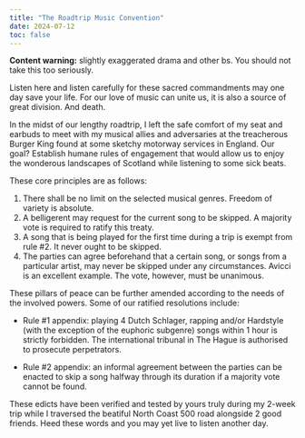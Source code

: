 ```yaml
---
title: "The Roadtrip Music Convention"
date: 2024-07-12
toc: false
---
```


**Content warning:** slightly exaggerated drama and other bs. You should not take this too seriously.

Listen here and listen carefully for these sacred commandments may one day save your life. For our love of music can unite us, it is also a source of great division. And death. 

In the midst of our lengthy roadtrip, I left the safe comfort of my seat and earbuds to meet with my musical allies and adversaries at the treacherous Burger King found at some sketchy motorway services in England. Our goal? Establish humane rules of engagement that would allow us to enjoy the wonderous landscapes of Scotland while listening to some sick beats.

These core principles are as follows:

1. There shall be no limit on the selected musical genres. Freedom of variety is absolute.
2. A belligerent may request for the current song to be skipped. A majority vote is required to ratify this treaty.
3. A song that is being played for the first time during a trip is exempt from rule #2. It never ought to be skipped.
4. The parties can agree beforehand that a certain song, or songs from a particular artist, may never be skipped under any circumstances. Avicci is an excellent example. The vote, however, must be unanimous.

These pillars of peace can be further amended according to the needs of the involved powers. Some of our ratified resolutions include:

- Rule #1 appendix: playing 4 Dutch Schlager, rapping and/or Hardstyle (with the exception of the euphoric subgenre) songs within 1 hour is strictly forbidden. The international tribunal in The Hague is authorised to prosecute perpetrators.

- Rule #2 appendix: an informal agreement between the parties can be enacted to skip a song halfway through its duration if a majority vote cannot be found.

These edicts have been verified and tested by yours truly during my 2-week trip while I traversed the beatiful North Coast 500 road alongside 2 good friends. Heed these words and you may yet live to listen another day.
